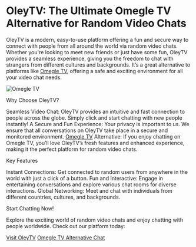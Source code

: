 # OleyTV: The Ultimate Omegle TV Alternative for Random Video Chats

OleyTV is a modern, easy-to-use platform offering a fun and secure way to connect with people from all around the world via random video chats. Whether you're looking to meet new friends or just have some fun, OleyTV provides a seamless experience, giving you the freedom to chat with strangers from different cultures and backgrounds. It’s a great alternative to platforms like [Omegle TV](https://oleytv.com/), offering a safe and exciting environment for all your video chat needs.

![Omegle TV](https://oleytv.com/omegletv.png)

Why Choose OleyTV?

Seamless Video Chat: OleyTV provides an intuitive and fast connection to people across the globe. Simply click and start chatting with new people instantly!
A Secure and Fun Experience: Your privacy is important to us. We ensure that all conversations on OleyTV take place in a secure and monitored environment.
[Omegle TV](https://omegle.oleytv.com/) Alternative: If you enjoy chatting on Omegle TV, you’ll love OleyTV’s fresh features and enhanced experience, making it the perfect platform for random video chats.

Key Features

Instant Connections: Get connected to random users from anywhere in the world with just a click of a button.
Fun and Interactive: Engage in entertaining conversations and explore various chat rooms for diverse interactions.
Global Networking: Meet and chat with individuals from different countries, cultures, and backgrounds.

Start Chatting Now!

Explore the exciting world of random video chats and enjoy chatting with people worldwide. Check out our platform today:

[Visit OleyTV](https://www.oleytv.com/)
[Omegle TV Alternative Chat](https://omegle.oleytv.com/)
